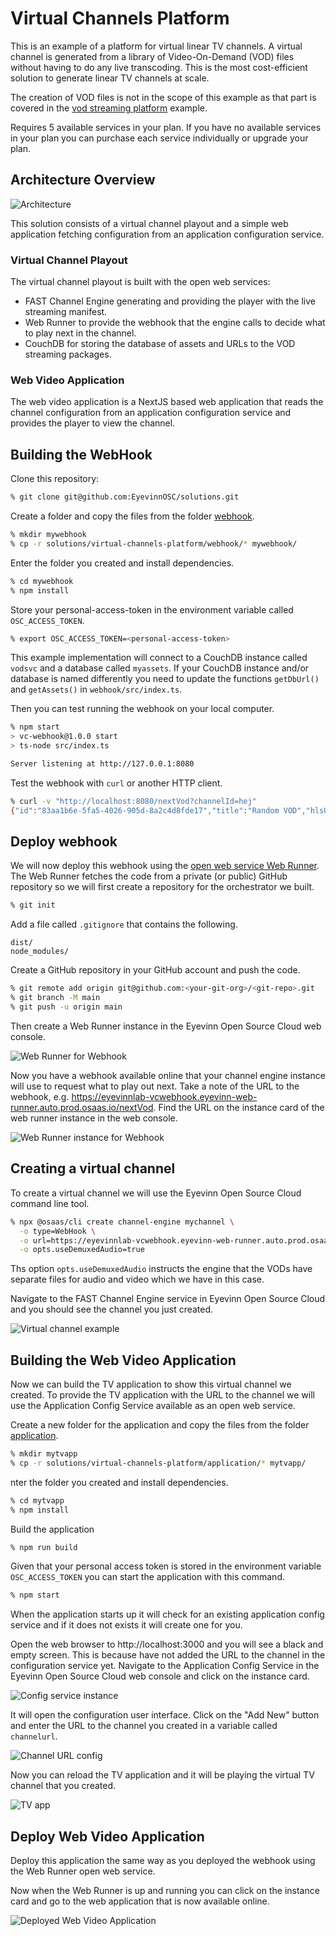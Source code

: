 # Virtual Channels Platform

This is an example of a platform for virtual linear TV channels. A virtual channel is
generated from a library of Video-On-Demand (VOD) files without having to do any
live transcoding. This is the most cost-efficient solution to generate linear TV channels at scale.

The creation of VOD files is not in the scope of this example as that part is covered in the [vod streaming platform](../vod-streaming-platform/) example.

Requires 5 available services in your plan. If you have no available services in your plan you can purchase each service individually or upgrade your plan.

## Architecture Overview

![Architecture](architecture.png)

This solution consists of a virtual channel playout and a simple web application fetching configuration from an application configuration service.

### Virtual Channel Playout

The virtual channel playout is built with the open web services:

- FAST Channel Engine generating and providing the player with the live streaming manifest.
- Web Runner to provide the webhook that the engine calls to decide what to play next in the channel.
- CouchDB for storing the database of assets and URLs to the VOD streaming packages.

### Web Video Application

The web video application is a NextJS based web application that reads the channel
configuration from an application configuration service and provides the player to view the
channel.

## Building the WebHook

Clone this repository:

```bash
% git clone git@github.com:EyevinnOSC/solutions.git
```

Create a folder and copy the files from the folder [webhook](webhook/).

```bash
% mkdir mywebhook
% cp -r solutions/virtual-channels-platform/webhook/* mywebhook/
```

Enter the folder you created and install dependencies.

```bash
% cd mywebhook
% npm install
```

Store your personal-access-token in the environment variable called `OSC_ACCESS_TOKEN`.

```bash
% export OSC_ACCESS_TOKEN=<personal-access-token>
```

This example implementation will connect to a CouchDB instance called `vodsvc` and a database called `myassets`. If your CouchDB instance and/or database is named differently you need to update the functions `getDbUrl()` and `getAssets()` in `webhook/src/index.ts`.

Then you can test running the webhook on your local computer.

```bash
% npm start
> vc-webhook@1.0.0 start
> ts-node src/index.ts

Server listening at http://127.0.0.1:8080
```

Test the webhook with `curl` or another HTTP client.

```bash
% curl -v "http://localhost:8080/nextVod?channelId=hej"
{"id":"83aa1b6e-5fa5-4026-905d-8a2c4d8fde17","title":"Random VOD","hlsUrl":"https://eyevinnlab-vodsvc.minio-minio.auto.prod.osaas.io/vodsvc/osc-reel4/83aa1b6e-5fa5-4026-905d-8a2c4d8fde17/index.m3u8"}
```

## Deploy webhook

We will now deploy this webhook using the [open web service Web Runner](https://app.osaas.io/dashboard/service/eyevinn-web-runner). The Web Runner
fetches the code from a private (or public) GitHub repository so we will first create
a repository for the orchestrator we built.

```bash
% git init
```

Add a file called `.gitignore` that contains the following.

```
dist/
node_modules/
```

Create a GitHub repository in your GitHub account and push the code. 

```bash
% git remote add origin git@github.com:<your-git-org>/<git-repo>.git
% git branch -M main
% git push -u origin main
```

Then create a Web Runner instance in the Eyevinn Open Source Cloud web console.

![Web Runner for Webhook](webhook.png)

Now you have a webhook available online that your channel engine instance will use to request what to play out next. Take a note of the URL to the webhook, e.g. https://eyevinnlab-vcwebhook.eyevinn-web-runner.auto.prod.osaas.io/nextVod. Find the URL on the instance card of the web runner instance in the web console.

![Web Runner instance for Webhook](webhook-instance.png)

## Creating a virtual channel

To create a virtual channel we will use the Eyevinn Open Source Cloud command line tool.

```bash
% npx @osaas/cli create channel-engine mychannel \
  -o type=WebHook \
  -o url=https://eyevinnlab-vcwebhook.eyevinn-web-runner.auto.prod.osaas.io/nextVod \
  -o opts.useDemuxedAudio=true 
```

Ths option `opts.useDemuxedAudio` instructs the engine that the VODs have separate files for audio and video which we have in this case.

Navigate to the FAST Channel Engine service in Eyevinn Open Source Cloud and you should see the channel you just created.

![Virtual channel example](virtual-channel.png)

## Building the Web Video Application

Now we can build the TV application to show this virtual channel we created. To provide the TV application with the URL to the channel we will use the Application Config Service available as an open web service.

Create a new folder for the application and copy the files from the folder [application](application/).

```bash
% mkdir mytvapp
% cp -r solutions/virtual-channels-platform/application/* mytvapp/
```

nter the folder you created and install dependencies.

```bash
% cd mytvapp
% npm install
```

Build the application

```bash
% npm run build
```

Given that your personal access token is stored in the environment variable `OSC_ACCESS_TOKEN`
you can start the application with this command.

```bash
% npm start
```

When the application starts up it will check for an existing application config service and if it does not exists it will create one for you.

Open the web browser to http://localhost:3000 and you will see a black and empty screen. This is because have not added the URL to the channel in the configuration service yet. Navigate to the Application Config Service in the Eyevinn Open Source Cloud web console and click on the instance card.

![Config service instance](config-svc-instance.png)

It will open the configuration user interface. Click on the "Add New" button and enter the URL to the channel you created in a variable called `channelurl`.

![Channel URL config](channel-url-config.png)

Now you can reload the TV application and it will be playing the virtual TV channel that you created.

![TV app](tvapp.png)

## Deploy Web Video Application

Deploy this application the same way as you deployed the webhook using the Web Runner open web service.

Now when the Web Runner is up and running you can click on the instance card and go to
the web application that is now available online.

![Deployed Web Video Application](deployedapp.png)
